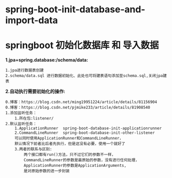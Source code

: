 # spring-boot-init-database-and-import-data
# springboot 初始化数据库 和 导入数据
**1.jpa+spring.database:/schema/data:**
    
    1.jpa进行数据表创建
    2.schema/data.sql 进行数据初始化、此处也可将建表语句添加至schema.sql,关闭jpa建表
    
**2.自动执行需要初始化的操作:**

    0.博客：https://blog.csdn.net/ming19951224/article/details/81156904
    0.博客：https://blog.csdn.net/pjmike233/article/details/81908540
    1.添加监听任务：
        1.所在包:listener/
    2.默认监听任务：
        1.ApplicationRunner  spring-boot-database-init-applicationrunner
        2.CommandLineRunner  spring-boot-database-init-other-listener
        可以同时使用ApplicationRunner和CommandLineRunner，
        默认情况下前者比后者先执行，但是这没有必要，使用一个就好了
        3.两者的联系与区别:
            两个接口都有run()方法，只不过它们的参数不一样，
            CommandLineRunner的参数是最原始的参数，没有进行任何处理，
            ApplicationRunner的参数是ApplicationArguments,
            是对原始参数的进一步封装
        